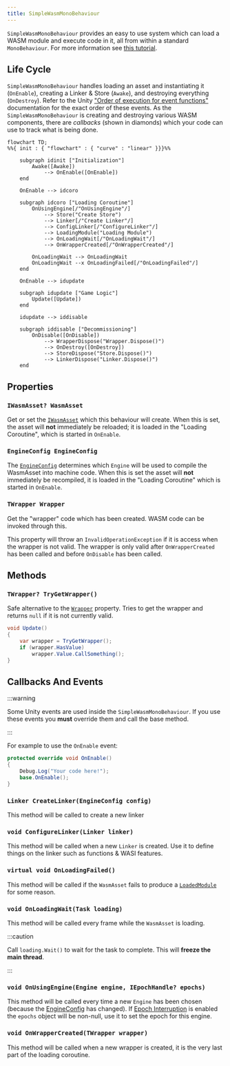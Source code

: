 ```yaml
---
title: SimpleWasmMonoBehaviour
---
```


`SimpleWasmMonoBehaviour` provides an easy to use system which can load a WASM module and execute code in it, all from within a standard `MonoBehaviour`. For more information see [this tutorial](./../../basics/using_wasm.md).

## Life Cycle

`SimpleWasmMonoBehaviour` handles loading an asset and instantiating it (`OnEnable`), creating a Linker & Store (`Awake`), and destroying everything (`OnDestroy`). Refer to the Unity ["Order of execution for event functions"](https://docs.unity3d.com/Manual/ExecutionOrder.html) documentation for the exact order of these events. As the `SimpleWasmMonoBehaviour` is creating and destroying various WASM components, there are _callbacks_ (shown in diamonds) which your code can use to track what is being done.

```mermaid
flowchart TD;
%%{ init : { "flowchart" : { "curve" : "linear" }}}%%

    subgraph idinit ["Initialization"]
        Awake([Awake])
            --> OnEnable([OnEnable])
    end

    OnEnable --> idcoro

    subgraph idcoro ["Loading Coroutine"]
        OnUsingEngine[/"OnUsingEngine"/]
            --> Store("Create Store")
            --> Linker[/"Create Linker"/]
            --> ConfigLinker[/"ConfigureLinker"/]
            --> LoadingModule("Loading Module")
            --> OnLoadingWait[/"OnLoadingWait"/]
            --> OnWrapperCreated[/"OnWrapperCreated"/]

        OnLoadingWait --> OnLoadingWait
        OnLoadingWait --x OnLoadingFailed[/"OnLoadingFailed"/]
    end

    OnEnable --> idupdate

    subgraph idupdate ["Game Logic"]
        Update([Update])
    end

    idupdate --> iddisable

    subgraph iddisable ["Decommissioning"]
        OnDisable([OnDisable])
            --> WrapperDispose("Wrapper.Dispose()")
            --> OnDestroy([OnDestroy])
            --> StoreDispose("Store.Dispose()")
            --> LinkerDispose("Linker.Dispose()")
    end
```

## Properties

### `IWasmAsset? WasmAsset`

Get or set the [`IWasmAsset`](./iwasmasset.md) which this behaviour will create. When this is set, the asset will **not** immediately be reloaded; it is loaded in the "Loading Coroutine", which is started in `OnEnable`.

### `EngineConfig EngineConfig`

The [`EngineConfig`](./engineconfig.md) determines which `Engine` will be used to compile the WasmAsset into machine code. When this is set the asset will **not** immediately be recompiled, it is loaded in the "Loading Coroutine" which is started in `OnEnable`.

### `TWrapper Wrapper`

Get the "wrapper" code which has been created. WASM code can be invoked through this.

This property will throw an `InvalidOperationException` if it is access when the wrapper is not valid. The wrapper is only valid after `OnWrapperCreated` has been called and before `OnDisable` has been called.

## Methods

### `TWrapper? TryGetWrapper()`

Safe alternative to the [`Wrapper`](#twrapper-wrapper) property. Tries to get the wrapper and returns `null` if it is not currently valid.

```csharp
void Update()
{
    var wrapper = TryGetWrapper();
    if (wrapper.HasValue)
        wrapper.Value.CallSomething();
}
```

## Callbacks And Events

:::warning

Some Unity events are used inside the `SimpleWasmMonoBehaviour`. If you use these events you **must** override them and call the base method.

:::

For example to use the `OnEnable` event:

```csharp
protected override void OnEnable()
{
    Debug.Log("Your code here!");
    base.OnEnable();
}
```

### `Linker CreateLinker(EngineConfig config)`

This method will be called to create a new linker

### `void ConfigureLinker(Linker linker)`

This method will be called when a new `Linker` is created. Use it to define things on the linker such as functions & WASI features.

### `virtual void OnLoadingFailed()`

This method will be called if the `WasmAsset` fails to produce a [`LoadedModule`](./loadedmodule.md) for some reason.

### `void OnLoadingWait(Task loading)`

This method will be called every frame while the `WasmAsset` is loading.

:::caution

Call `loading.Wait()` to wait for the task to complete. This will **freeze the main thread**.

:::

### `void OnUsingEngine(Engine engine, IEpochHandle? epochs)`

This method will be called every time a new `Engine` has been chosen (because the [EngineConfig](#engineconfig-engineconfig) has changed). If [Epoch Interruption](./../../basics/limiting_execution/epochinterruption.md) is enabled the `epochs` object will be non-null, use it to set the epoch for this engine.

### `void OnWrapperCreated(TWrapper wrapper)`

This method will be called when a new wrapper is created, it is the very last part of the loading coroutine.
